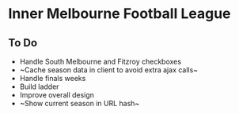 # Inner Melbourne Football League

## To Do

- Handle South Melbourne and Fitzroy checkboxes
- ~Cache season data in client to avoid extra ajax calls~
- Handle finals weeks
- Build ladder
- Improve overall design
- ~Show current season in URL hash~

